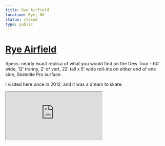 ```yaml
---
title: Rye Airfield
location: Rye, NH
status: closed
type: public
---
```

# [Rye Airfield](https://www.facebook.com/ryeairfield)

Specs: nearly exact replica of what you would find on the Dew Tour - 60′ wide, 12′ tranny, 2′ of vert, 22′ tall x 5′ wide roll-ins on either end
of one side, Skatelite Pro surface.

I visited here once in 2012, and it was a dream to skate:

<iframe src="https://www.youtube.com/embed/LLHMLC1K_Og"/>

I ended up skating the vert ramp with 
Nora Vasconcellos and Nolan Munroe, which was pretty cool.

Here's some more video of this amazing vert ramp:

<iframe src="https://www.youtube.com/embed/GfyVNGZjaec"/>

and another

<iframe src="https://www.youtube.com/embed/Dm7InfXZ-lo"/>

## 2022 UPDATE (from Ryan Taylor)

> "Hey there, 
 
> Great to stumble upon your ramp list. like that you keep it up to date. I took apart the Rye Vert Ramp and moved it over to Buffalo, New York. It got set up in a key holder warehouse as an 11 1/2'; original transitions were kept underneath the current ramp. Original rye ramp was a 14'ft 1in H ramp. Measured with a laser from tip of coping to top of skatelite. 14 ft of flat 2 ft of vert I believe at 12 ft radius. There were rumors of an elliptical via Jason Speer's ramp building madness. 

> The ramp I did not see on your list is an odd one. Tucked away in Ludlow Vermont right near Okemo resort. It appears to be 9 to 9 and 1/2 ft somewhere around there. It's not quite six sheets wide so it's around 22 to 24 ft wide. What is odd is that it's pool coping on one side, and standard coping on the other. They redid a bunch of back railings and decks on the vert ramp as well as the bowl but never redid the coping, underlayment, or surfacing. The ramp is unskateble due to how dilapidated it is. All the New England vert guys wrote it off as non-existent. Many screws are poking up and won't go back in no matter what angle you stick it back in the hole. The underlayment is that bad, also surfaced in sheet metal which shows how much of a loss it was from the get-go.

> The only place for sessionable vert is the 11 and 1/2 deep end of the Lynch family pro bowl. Surface isn't very smooth for knee slides and pants, but the graffiti helps.

> I'm looking at putting a ramp up in the Boston area as soon as possible. We have funds put together and are just searching for a location. I run New England's only insured skatepark company called Eastern Ramps.  Appreciate your list -- keep killing it with that!"

## 2021 UPDATE (by Joe)

-- unfortunately,  Rye Airfeld is now closed as our man Joe in the field reports

> "So sad. Was supposed to skate this vert ramp first time ever. I arrived, but thanks to covid, the ramp was down to the sheathing being disassembled and moved to Buffalo. Rye closed too.  How is it the best park in the northeast closed? Save VERT!!! The closest ramp is [in Connecticut](/ramps/ct). Why!? Just WHY!?!?!?   I met the guy who bought the ramp, super awesome dude. They're rebuilding it somewhere in Buffalo sometime in the future."
